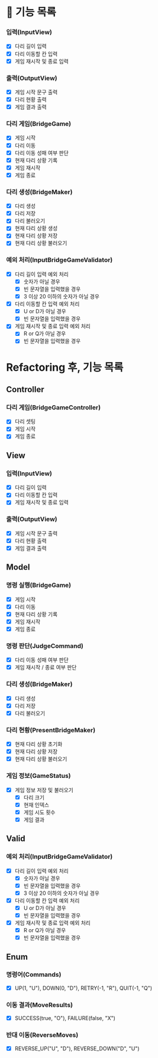 # 📑 기능 목록

### 입력(InputView)
- [x] 다리 길이 입력
- [x] 다리 이동할 칸 입력
- [x] 게임 재시작 및 종료 입력

### 출력(OutputView)
- [x] 게임 시작 문구 출력
- [x] 다리 현황 출력
- [x] 게임 결과 출력

### 다리 게임(BridgeGame)
- [x] 게임 시작
- [x] 다리 이동
- [x] 다리 이동 성패 여부 판단
- [x] 현재 다리 상황 기록
- [x] 게임 재시작
- [x] 게임 종료

### 다리 생성(BridgeMaker)
- [x] 다리 생성
- [x] 다리 저장
- [x] 다리 불러오기
- [x] 현재 다리 상황 생성
- [x] 현재 다리 상황 저장
- [x] 현재 다리 상황 불러오기

### 예외 처리(InputBridgeGameValidator)
- [x] 다리 길이 입력 예외 처리
  - [x] 숫자가 아닐 경우
  - [x] 빈 문자열을 입력했을 경우
  - [x] 3 이상 20 이하의 숫자가 아닐 경우
- [x] 다리 이동할 칸 입력 예외 처리
  - [x] U or D가 아닐 경우
  - [x] 빈 문자열을 입력했을 경우
- [x] 게임 재시작 및 종료 입력 예외 처리
  - [x] R or Q가 아닐 경우
  - [x] 빈 문자열을 입력했을 경우

# Refactoring 후, 기능 목록

## Controller

### 다리 게임(BridgeGameController)
- [x] 다리 셋팅
- [x] 게임 시작
- [x] 게임 종료

## View

### 입력(InputView)
- [x] 다리 길이 입력
- [x] 다리 이동할 칸 입력
- [x] 게임 재시작 및 종료 입력

### 출력(OutputView)
- [x] 게임 시작 문구 출력
- [x] 다리 현황 출력
- [x] 게임 결과 출력

## Model

### 명령 실행(BridgeGame)
- [x] 게임 시작
- [x] 다리 이동
- [x] 현재 다리 상황 기록
- [x] 게임 재시작
- [x] 게임 종료

### 명령 판단(JudgeCommand)
- [x] 다리 이동 성패 여부 판단
- [x] 게임 재시작 / 종료 여부 판단

### 다리 생성(BridgeMaker)
- [x] 다리 생성
- [x] 다리 저장
- [x] 다리 불러오기

### 다리 현황(PresentBridgeMaker)
- [x] 현재 다리 상황 초기화
- [x] 현재 다리 상황 저장
- [x] 현재 다리 상황 불러오기

### 게임 정보(GameStatus)
- [x] 게임 정보 저장 및 불러오기
  - [x] 다리 크기
  - [x] 현재 인덱스
  - [x] 게임 시도 횟수
  - [x] 게임 결과

## Valid

### 예외 처리(InputBridgeGameValidator)
- [x] 다리 길이 입력 예외 처리
  - [x] 숫자가 아닐 경우
  - [x] 빈 문자열을 입력했을 경우
  - [x] 3 이상 20 이하의 숫자가 아닐 경우
- [x] 다리 이동할 칸 입력 예외 처리
  - [x] U or D가 아닐 경우
  - [x] 빈 문자열을 입력했을 경우
- [x] 게임 재시작 및 종료 입력 예외 처리
  - [x] R or Q가 아닐 경우
  - [x] 빈 문자열을 입력했을 경우

## Enum

### 명령어(Commands)
- [x] UP(1, "U"), DOWN(0, "D"), RETRY(-1, "R"), QUIT(-1, "Q")

### 이동 결과(MoveResults)
- [x] SUCCESS(true, "O"), FAILURE(false, "X")

### 반대 이동(ReverseMoves)
- [x] REVERSE_UP("U", "D"), REVERSE_DOWN("D", "U")